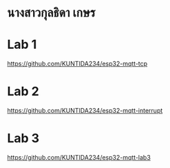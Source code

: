 # นางสาวกุลธิดา  เกษร

# Lab 1
https://github.com/KUNTIDA234/esp32-mqtt-tcp
# Lab 2
https://github.com/KUNTIDA234/esp32-mqtt-interrupt
# Lab 3
https://github.com/KUNTIDA234/esp32-mqtt-lab3
